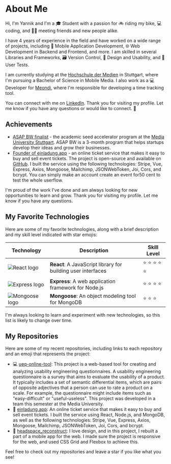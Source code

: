 # About Me

Hi, I'm Yannik and I'm a 🎓 Student with a passion for 🚲 riding my bike, 💻 coding, and 🙋‍♂️ meeting friends and new people alike.

I have 4 years of experience in the field and have worked on a wide range of projects, including 📱 Mobile Application Development, 🌐 Web Development in Backend and Frontend, and more. I am skilled in several Libraries and Frameworks, 🗃 Version Control, 🎨 Design and Usability, and 🧑 User Tests.

I am currently studying at the [Hochschule der Medien](https://www.hdm-stuttgart.de) in Stuttgart, where I'm pursuing a Bachelor of Science in Mobile Media. I also work as a 💻 Developer for [Meondi](https://meondi.com), where I'm responsible for developing a time tracking tool.

You can connect with me on [LinkedIn](https://www.linkedin.com/in/[your-profile-url]). Thank you for visiting my profile. Let me know if you have any questions or would like to connect. 🙏

## Achievements

- [ASAP BW finalist](https://asapbw.gruendermotor.io/) - the academic seed accelerator program at the [Media University Stuttgart](https://www.hdm-stuttgart.de/). ASAP BW is a 3-month program that helps startups develop their ideas and grow their businesses.
- [Founder of einladung.app](https://einladung.app) - an online ticket service that makes it easy to buy and sell event tickets. The project is open-source and available on [GitHub](https://github.com/Yannik195/einladung.app). I built the service using the following technologies: Stripe, Vue, Express, Axios, Mongoose, Mailchimp, JSONWebToken, Joi, Cors, and bcrypt. You can simply make an account create an event for50 cent to test the whole userflow.

I'm proud of the work I've done and am always looking for new opportunities to learn and grow. Thank you for visiting my profile. Let me know if you have any questions.



## My Favorite Technologies

Here are some of my favorite technologies, along with a brief description and my skill level indicated with star emojis:

| Technology | Description | Skill Level |
| --- | --- | --- |
| ![React logo](logo-react.png) | **React**: A JavaScript library for building user interfaces | :star: :star: :star: :star: :star: |
| ![Express logo](logo-express.png) | **Express**: A web application framework for Node.js | :star: :star: :star: :star: |
| ![Mongoose logo](logo-mongoose.png) | **Mongoose**: An object modeling tool for MongoDB | :star: :star: :star: |

I'm always looking to learn and experiment with new technologies, so this list is likely to change over time.


## My Repositories

Here are some of my recent repositories, including links to each repository and an emoji that represents the project:

- :computer: [ueq-online-tool](https://github.com/Yannik195/ueq-online-tool): This project is a web-based tool for creating and analyzing usability engineering questionnaires. A usability engineering questionnaire is a survey that aims to evaluate the usability of a product. It typically includes a set of semantic differential items, which are pairs of opposite adjectives that a person can use to rate a product on a scale. For example, the questionnaire might include items such as "easy-difficult" or "useful-useless". This project was developed in a team this semester at the Media University.
- :ticket: [einladung.app](https://github.com/Yannik195/einladung.app): An online ticket service that makes it easy to buy and sell event tickets. I built the service using React, Node.js, and MongoDB, as well as the following technologies: Stripe, Vue, Express, Axios, Mongoose, Mailchimp, JSONWebToken, Joi, Cors, and bcrypt.
- :lotus_position: [headspace_reconstruct](https://github.com/Yannik195/headspace_reconstruct): I love design, and in this project, I rebuilt a part of a mobile app for the web. I made sure the project is responsive for the web, and used CSS Grid and Flexbox to achieve this.

Feel free to check out my repositories and leave a star if you like what you see!
